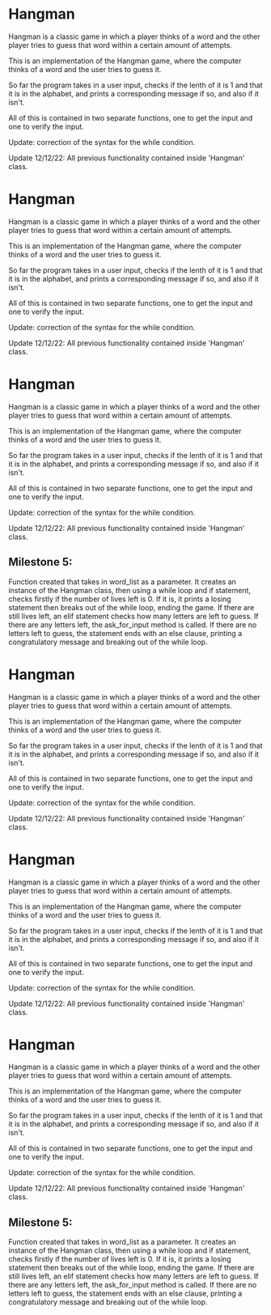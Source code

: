 # Hangman
Hangman is a classic game in which a player thinks of a word and the other player tries to guess that word within a certain amount of attempts.

This is an implementation of the Hangman game, where the computer thinks of a word and the user tries to guess it. 

So far the program takes in a user input, checks if the lenth of it is 1 and that it is in the alphabet, and prints a corresponding message if so, and also if it isn't.

All of this is contained in two separate functions, one to get the input and one to verify the input.

Update: correction of the syntax for the while condition.

Update 12/12/22:
All previous functionality contained inside 'Hangman' class.

# Hangman
Hangman is a classic game in which a player thinks of a word and the other player tries to guess that word within a certain amount of attempts.

This is an implementation of the Hangman game, where the computer thinks of a word and the user tries to guess it. 

So far the program takes in a user input, checks if the lenth of it is 1 and that it is in the alphabet, and prints a corresponding message if so, and also if it isn't.

All of this is contained in two separate functions, one to get the input and one to verify the input.

Update: correction of the syntax for the while condition.

Update 12/12/22:
All previous functionality contained inside 'Hangman' class.

# Hangman
Hangman is a classic game in which a player thinks of a word and the other player tries to guess that word within a certain amount of attempts.

This is an implementation of the Hangman game, where the computer thinks of a word and the user tries to guess it. 

So far the program takes in a user input, checks if the lenth of it is 1 and that it is in the alphabet, and prints a corresponding message if so, and also if it isn't.

All of this is contained in two separate functions, one to get the input and one to verify the input.

Update: correction of the syntax for the while condition.

Update 12/12/22:
All previous functionality contained inside 'Hangman' class.

## Milestone 5:
Function created that takes in word_list as a parameter. 
It creates an instance of the Hangman class, then using a while loop and if statement, checks firstly if the number of lives left is 0. If it is, it prints a losing statement then breaks out of the while loop, ending the game.
If there are still lives left, an elif statement checks how many letters are left to guess. If there are any letters left, the ask_for_input method is called.
If there are no letters left to guess, the statement ends with an else clause, printing a congratulatory message and breaking out of the while loop. 


# Hangman
Hangman is a classic game in which a player thinks of a word and the other player tries to guess that word within a certain amount of attempts.

This is an implementation of the Hangman game, where the computer thinks of a word and the user tries to guess it. 

So far the program takes in a user input, checks if the lenth of it is 1 and that it is in the alphabet, and prints a corresponding message if so, and also if it isn't.

All of this is contained in two separate functions, one to get the input and one to verify the input.

Update: correction of the syntax for the while condition.

Update 12/12/22:
All previous functionality contained inside 'Hangman' class.

# Hangman
Hangman is a classic game in which a player thinks of a word and the other player tries to guess that word within a certain amount of attempts.

This is an implementation of the Hangman game, where the computer thinks of a word and the user tries to guess it. 

So far the program takes in a user input, checks if the lenth of it is 1 and that it is in the alphabet, and prints a corresponding message if so, and also if it isn't.

All of this is contained in two separate functions, one to get the input and one to verify the input.

Update: correction of the syntax for the while condition.

Update 12/12/22:
All previous functionality contained inside 'Hangman' class.

# Hangman
Hangman is a classic game in which a player thinks of a word and the other player tries to guess that word within a certain amount of attempts.

This is an implementation of the Hangman game, where the computer thinks of a word and the user tries to guess it. 

So far the program takes in a user input, checks if the lenth of it is 1 and that it is in the alphabet, and prints a corresponding message if so, and also if it isn't.

All of this is contained in two separate functions, one to get the input and one to verify the input.

Update: correction of the syntax for the while condition.

Update 12/12/22:
All previous functionality contained inside 'Hangman' class.

## Milestone 5:
Function created that takes in word_list as a parameter. 
It creates an instance of the Hangman class, then using a while loop and if statement, checks firstly if the number of lives left is 0. If it is, it prints a losing statement then breaks out of the while loop, ending the game.
If there are still lives left, an elif statement checks how many letters are left to guess. If there are any letters left, the ask_for_input method is called.
If there are no letters left to guess, the statement ends with an else clause, printing a congratulatory message and breaking out of the while loop. 

